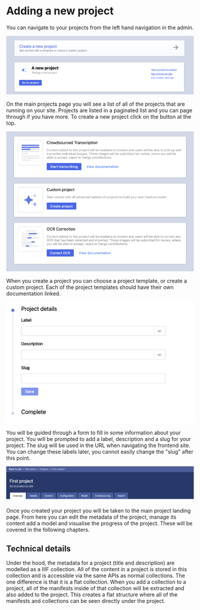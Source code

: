 # Adding a new project

You can navigate to your projects from the left hand navigation in the admin.

![](<../../../../public/assets/Screenshot 2022-03-01 at 10.22.21.png>)

On the main projects page you will see a list of all of the projects that are running on your site. Projects are listed in a paginated list and you can page through if you have more. To create a new project click on the button at the top.

![](<../../../../public/assets/Screenshot 2022-03-01 at 10.23.28.png>)

When you create a project you can choose a project template, or create a custom project. Each of the project templates should have their own documentation linked.

![](<../../../../public/assets/Screenshot 2022-03-01 at 10.24.18.png>)

You will be guided through a form to fill in some information about your project. You will be prompted to add a label, description and a slug for your project. The slug will be used in the URL when navigating the frontend site. You can change these labels later, you cannot easily change the "slug" after this point.

![](<../../../../public/assets/Screenshot 2021-05-06 at 17.22.08.png>)

Once you created your project you will be taken to the main project landing page. From here you can edit the metadata of the project, manage its content add a model and visualise the progress of the project. These will be covered in the following chapters.

## Technical details

Under the hood, the metadata for a project (title and description) are modelled as a IIIF collection. All of the content in a project is stored in this collection and is accessible via the same APIs as normal collections. The one difference is that it is a flat collection. When you add a collection to a project, all of the manifests inside of that collection will be extracted and also added to the project. This creates a flat structure where all of the manifests and collections can be seen directly under the project.
